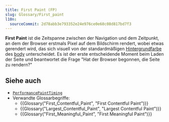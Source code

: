 ```yaml
---
title: First Paint (FP)
slug: Glossary/First_paint
l10n:
  sourceCommit: 2d78abb3e793352e24e976ce0e68c08d817bd7f3
---
```


**First Paint** ist die Zeitspanne zwischen der Navigation und dem Zeitpunkt, an dem der Browser erstmals Pixel auf dem Bildschirm rendert, wobei etwas gerendert wird, das sich visuell von der standardmäßigen [Hintergrundfarbe](/de/docs/Web/CSS/Reference/Properties/background-color) des [body](/de/docs/Web/API/Document/body) unterscheidet. Es ist der erste entscheidende Moment beim Laden der Seite und beantwortet die Frage "Hat der Browser begonnen, die Seite zu rendern?"

## Siehe auch

- [`PerformancePaintTiming`](/de/docs/Web/API/PerformancePaintTiming)
- Verwandte Glossarbegriffe:
  - {{Glossary("First_Contentful_Paint", "First Contentful Paint")}}
  - {{Glossary("Largest_Contentful_Paint", "Largest Contentful Paint")}}
  - {{Glossary("First_Meaningful_Paint", "First Meaningful Paint")}}
